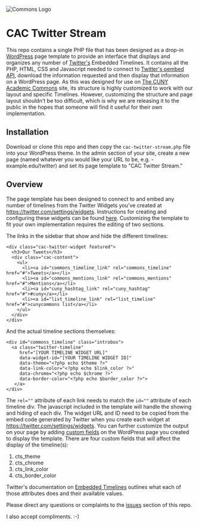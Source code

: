 ![Commons Logo](http://commons.gc.cuny.edu/wp-content/themes/bp-nelo/_inc/images/bg-header.gif)

# CAC Twitter Stream
This repo contains a single PHP file that has been designed as a drop-in [WordPress](http://wordpress.org) page template to provide an interface that displays and organizes any number of [Twitter's](http://twitter.com) Embedded Timelines. It contains all the PHP, HTML, CSS and Javascript needed to connect to [Twitter's oembed API](https://dev.twitter.com/docs/embedded-tweets), download the information requested and then display that information on a WordPress page. As this was designed for use on [The CUNY Academic Commons](http://commons.gc.cuny.edu) site, its structure is highly customized to work with our layout and specific Timelines. However, customizing the structure and page layout shouldn't be too difficult, which is why we are releasing it to the public in the hopes that someone will find it useful for their own implementation.

## Installation
Download or clone this repo and then copy the `cac-twitter-stream.php` file into your WordPress theme. In the admin section of your site, create a new page (named whatever you would like your URL to be, e.g. - example.edu/twitter) and set its page template to "CAC Twitter Stream."

## Overview
The page template has been designed to connect to and embed any number of timelines from the Twitter Widgets you've created at https://twitter.com/settings/widgets. Instructions for creating and configuring these widgets can be found [here](http://theedublogger.com/2012/09/24/how-to-add-a-twitter-widget/). Customizing the template to fit your own implementation requires the editing of two sections.

The links in the sidebar that show and hide the different timelines:

```
<div class="cac-twitter-widget featured">
  <h3>Our Tweets</h3>
  <div class="cac-content">
    <ul>
      <li><a id="commons_timeline_link" rel="commons_timeline" href="#">Tweets</a></li>
      <li><a id="commons_mentions_link" rel="commons_mentions" href="#">Mentions</a></li>
      <li><a id="cuny_hashtag_link" rel="cuny_hashtag" href="#">#cuny</a></li>
      <li><a id="list_timeline_link" rel="list_timeline" href="#">cunycommons list</a></li>
    </ul>
  </div>
</div>
```

And the actual timeline sections themselves:

```
<div id="commons_timeline" class="introbox">
  <a class="twitter-timeline"
     href="[YOUR TIMELINE WIDGET URL]"
     data-widget-id="[YOUR TIMELINE WIDGET ID]"
     data-theme="<?php echo $theme ?>"
     data-link-color="<?php echo $link_color ?>"
     data-chrome="<?php echo $chrome ?>"
     data-border-color="<?php echo $border_color ?>">
   </a>
</div>
```

The `rel=""` attribute of each link needs to match the `id=""` attribute of each timeline div. The javascript included in the template will handle the showing and hiding of each div. The widget URL and ID need to be copied from the embed code generated by Twitter when you create each widget at https://twitter.com/settings/widgets. You can further customize the output on your page by adding [custom fields](http://codex.wordpress.org/Custom_Fields) on the WordPress page you created to display the template. There are four custom fields that will affect the display of the timeline(s):

1. cts_theme
2. cts_chrome
3. cts_link_color
4. cts_border_color

Twitter's documentation on [Embedded Timelines](https://dev.twitter.com/docs/embedded-timelines) outlines what each of those attributes does and their available values.

Please direct any questions or complaints to the [issues](https://github.com/cuny-academic-commons/CAC-Twitter-Stream/issues) section of this repo.

I also accept compliments.  :-)
